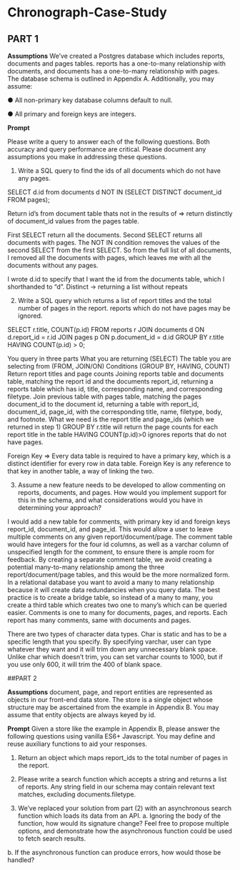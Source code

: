 # Chronograph-Case-Study
## PART 1

**Assumptions**
We’ve created a Postgres database which includes reports, documents and pages tables. reports has a one-to-many relationship with documents, and documents has a one-to-many relationship with pages. The database schema is outlined in Appendix A. Additionally, you may assume:

● All non-primary key database columns default to null.

● All primary and foreign keys are integers.

**Prompt**

Please write a query to answer each of the following questions. Both accuracy and query performance are critical. Please document any assumptions you make in addressing these questions.
1. Write a SQL query to find the ids of all documents which do not have any pages.

SELECT d.id from documents d NOT IN (SELECT DISTINCT document_id FROM pages);

Return id’s from document table thats not in the results of ⇒ return distinctly of document_id values from the pages table.

First SELECT return all the documents. Second SELECT returns all documents with pages. The NOT IN condition removes the values of the second SELECT from the first SELECT. So from the full list of all documents, I removed all the documents with pages, which leaves me with all the documents without any pages.

I wrote d.id to specify that I want the id from the documents table, which I shorthanded to “d”.
Distinct → returning a list without repeats


2. Write a SQL query which returns a list of report titles and the total number of pages in the report. reports which do not have pages may be ignored.

SELECT r.title, COUNT(p.id) FROM reports r JOIN documents d ON d.report_id = r.id JOIN pages p ON p.document_id = d.id GROUP BY r.title HAVING COUNT(p.id) > 0;

You query in three parts
What you are returning (SELECT)
The table you are selecting from (FROM, JOIN/ON)
Conditions (GROUP BY, HAVING, COUNT)
Return report titles and page counts
Joining reports table and documents table, matching the report id and the documents report_id, returning a reports table which has id, title, corresponding name, and corresponding filetype. 
Join previous table with pages table, matching the pages document_id to the document id, returning a table with report_id, document_id, page_id, with the corresponding title, name, filetype, body, and footnote.
What we need is the report title and page_ids (which we returned in step 1)
GROUP BY r.title will return the page counts for each report title in the table
HAVING COUNT(p.id)>0 ignores reports that do not have pages. 

Foreign Key => Every data table is required to have a primary key, which is a distinct identifier for every row in data table. Foreign Key is any reference to that key in another table, a way of linking the two.


3. Assume a new feature needs to be developed to allow commenting on reports, documents, and pages. How would you implement support for this in the schema, and what considerations would you have in determining your approach?

I would add a new table for comments, with primary key id and foreign keys report_id, document_id, and page_id. This would allow a user to leave multiple comments on any given report/document/page. The comment table would have integers for the four id columns, as well as a varchar column of unspecified length for the comment, to ensure there is ample room for feedback. By creating a separate comment table, we avoid creating a potential many-to-many relationship among the three report/document/page tables, and this would be the more normalized form. In a relational database you want to avoid a many to many relationship because it will create data redundancies when you query data. The best practice is to create a bridge table, so instead of a many to many, you create a third table which creates two one to many’s which can be queried easier. Comments is one to many for documents, pages, and reports. Each report has many comments, same with documents and pages.

There are two types of character data types. Char is static and has to be a specific length that you specify.
By specifying varchar, user can type whatever they want and it will trim down any unnecessary blank space. Unlike char which doesn’t trim, you can set varchar counts to 1000, but if you use only 600, it will trim the 400 of blank space. 

##PART 2

**Assumptions** 
document, page, and report entities are represented as objects in our front-end data store. The store is a single object whose structure may be ascertained from the example in Appendix B. You may assume that entity objects are always keyed by id.

**Prompt**
Given a store like the example in Appendix B, please answer the following questions using vanilla ES6+ Javascript. You may define and reuse auxiliary functions to aid your responses.

1. Return an object which maps report_ids to the total number of pages in the report.

2. Please write a search function which accepts a string and returns a list of reports. Any string field in our schema may contain relevant text matches, excluding documents.filetype.

3. We’ve replaced your solution from part (2) with an asynchronous search function which loads its data from an API.
a. Ignoring the body of the function, how would its signature change? Feel free to propose multiple options, and demonstrate how the asynchronous function could be used to fetch search results.

b. If the asynchronous function can produce errors, how would those be handled?


